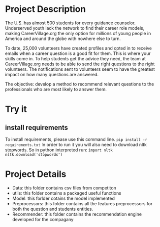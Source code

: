 # Project Description

The U.S. has almost 500 students for every guidance counselor. Underserved youth lack the network to find their career role models, making CareerVillage.org the only option for millions of young people in America and around the globe with nowhere else to turn.

To date, 25,000 volunteers have created profiles and opted in to receive emails when a career question is a good fit for them. This is where your skills come in. To help students get the advice they need, the team at CareerVillage.org needs to be able to send the right questions to the right volunteers. The notifications sent to volunteers seem to have the greatest impact on how many questions are answered.

The objective: develop a method to recommend relevant questions to the professionals who are most likely to answer them.

# Try it

## install requirements
To install requirements, please use this command line. 
`pip install -r requirements.txt`
In order to run it you will also need to download nltk stopwords. So in python interpreted run:
`import nltk
 nltk.download('stopwords')
` 

# Project Details

- Data: this folder contains csv files from competiton
- utils: this folder contains a packaged useful functions
- Model: this forlder cotains the model implemented 
- Preprocessors: this folder contains all the features preprocessors for both the question and students entities. 
- Recommender: this folder contains the recommendation engine developed for the compagany 
